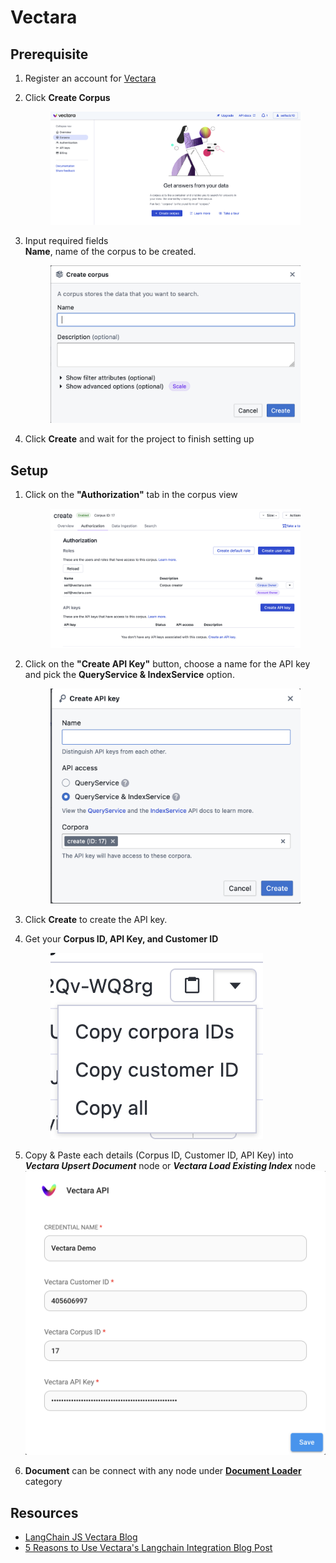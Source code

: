 # Vectara

## Prerequisite

1.  Register an account for [Vectara](https://console.vectara.com/signup)
2.  Click **Create Corpus**

    <figure><img src="../.gitbook/assets/vectara/1.png" alt=""><figcaption></figcaption></figure>
3.  Input required fields\
    **Name**, name of the corpus to be created.

    <figure><img src="../.gitbook/assets/vectara/2.png" alt=""><figcaption></figcaption></figure>
4.  Click **Create** and wait for the project to finish setting up

## Setup

1.  Click on the **"Authorization"** tab in the corpus view

    <figure><img src="../.gitbook/assets/vectara/3.png" alt=""><figcaption></figcaption></figure>
2.  Click on the **"Create API Key"** button, choose a name for the API key and pick the **QueryService & IndexService** option.

    <figure><img src="../.gitbook/assets/vectara/4.png" alt=""><figcaption></figcaption></figure>
3.  Click **Create** to create the API key.
4.  Get your **Corpus ID, API Key, and Customer ID**

    <figure><img src="../.gitbook/assets/vectara/5.png" alt=""><figcaption></figcaption></figure>
6. Copy & Paste each details (Corpus ID, Customer ID, API Key) into _**Vectara Upsert Document**_ node or _**Vectara Load Existing Index**_ node\
   ![](<../.gitbook/assets/vectara/7.png>)
3. **Document** can be connect with any node under [**Document Loader**](../document-loaders.md) category

## Resources

* [LangChain JS Vectara Blog](https://blog.langchain.dev/langchain-vectara-better-together/)
* [5 Reasons to Use Vectara's Langchain Integration Blog Post](https://vectara.com/5-reasons-to-use-vectaras-langchain-integration/)

